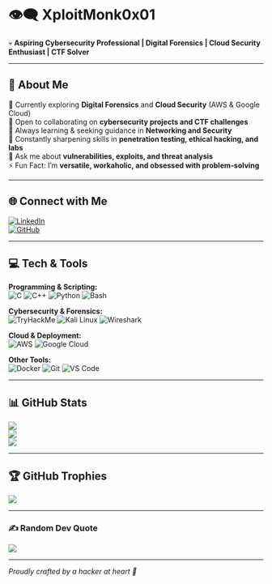 # 👁‍🗨 XploitMonk0x01

💀 **Aspiring Cybersecurity Professional | Digital Forensics | Cloud Security Enthusiast | CTF Solver**

---

## 💫 About Me
🔭 Currently exploring **Digital Forensics** and **Cloud Security** (AWS & Google Cloud)  
👯 Open to collaborating on **cybersecurity projects and CTF challenges**  
🤝 Always learning & seeking guidance in **Networking and Security**  
🌱 Constantly sharpening skills in **penetration testing, ethical hacking, and labs**  
💬 Ask me about **vulnerabilities, exploits, and threat analysis**  
⚡ Fun Fact: I’m **versatile, workaholic, and obsessed with problem-solving**  

---

## 🌐 Connect with Me
[![LinkedIn](https://img.shields.io/badge/LinkedIn-%230077B5.svg?logo=linkedin&logoColor=white)](https://linkedin.com/in/chandansemwal)  
[![GitHub](https://img.shields.io/badge/GitHub-%23121011.svg?logo=github&logoColor=white)](https://github.com/XploitMonk0x01)  

---

## 💻 Tech & Tools
**Programming & Scripting:**  
![C](https://img.shields.io/badge/c-%2300599C.svg?style=for-the-badge&logo=c&logoColor=white) ![C++](https://img.shields.io/badge/c++-%2300599C.svg?style=for-the-badge&logo=c%2B%2B&logoColor=white) ![Python](https://img.shields.io/badge/python-3670A0?style=for-the-badge&logo=python&logoColor=ffdd54) ![Bash](https://img.shields.io/badge/bash-%23121011.svg?style=for-the-badge&logo=gnu-bash&logoColor=white)  

**Cybersecurity & Forensics:**  
![TryHackMe](https://img.shields.io/badge/TryHackMe-FF6A00?style=for-the-badge&logo=tryhackme&logoColor=white) ![Kali Linux](https://img.shields.io/badge/KaliLinux-557C94?style=for-the-badge&logo=kali-linux&logoColor=white) ![Wireshark](https://img.shields.io/badge/Wireshark-0CA3D2?style=for-the-badge&logo=wireshark&logoColor=white)  

**Cloud & Deployment:**  
![AWS](https://img.shields.io/badge/AWS-232F3E?style=for-the-badge&logo=amazon-aws&logoColor=white) ![Google Cloud](https://img.shields.io/badge/GoogleCloud-%23F5F5F5.svg?style=for-the-badge&logo=google-cloud&logoColor=4285F4)  

**Other Tools:**  
![Docker](https://img.shields.io/badge/docker-%230db7ed.svg?style=for-the-badge&logo=docker&logoColor=white) ![Git](https://img.shields.io/badge/git-%23F05033.svg?style=for-the-badge&logo=git&logoColor=white) ![VS Code](https://img.shields.io/badge/VS%20Code-007ACC?style=for-the-badge&logo=visual-studio-code&logoColor=white)  

---

## 📊 GitHub Stats
![](https://github-readme-stats.vercel.app/api?username=XploitMonk0x01&theme=dark&hide_border=false&include_all_commits=true&count_private=false)  
![](https://github-readme-streak-stats.herokuapp.com/?user=XploitMonk0x01&theme=dark&hide_border=false)  
![](https://github-readme-stats.vercel.app/api/top-langs/?username=XploitMonk0x01&theme=dark&hide_border=false&layout=compact)

---

## 🏆 GitHub Trophies
![](https://github-profile-trophy.vercel.app/?username=XploitMonk0x01&theme=radical&no-frame=false&no-bg=false&margin-w=4)

---

### ✍️ Random Dev Quote
![](https://quotes-github-readme.vercel.app/api?type=horizontal&theme=radical)

---

*Proudly crafted by a hacker at heart 🚀*
